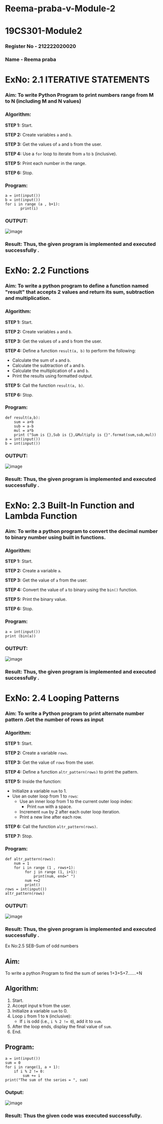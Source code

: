 # Reema-praba-v-Module-2
# 19CS301-Module2
### Register No - 212222020020
### Name - Reema praba

# ExNo: 2.1 ITERATIVE STATEMENTS
### Aim: To write Python Program to print numbers  range from M to N (including M and N values)
### Algorithm:

**STEP 1:** Start.

**STEP 2:** Create variables `a` and `b`.

**STEP 3:** Get the values of `a` and `b` from the user.

**STEP 4:** Use a `for` loop to iterate from `a` to `b` (inclusive).

**STEP 5:** Print each number in the range.

**STEP 6:** Stop.

### Program:
```
a = int(input())
b = int(input())
for i in range (a , b+1):
       print(i)

```
### OUTPUT:
![image](https://github.com/user-attachments/assets/d9ab13a0-d655-43cf-a863-8987ab5dda00)

### Result: Thus, the given program is implemented and executed successfully .

# ExNo: 2.2 Functions
### Aim: To write a python program to define a function named "result" that accepts 2 values and return its sum, subtraction and multiplication.
### Algorithm:

**STEP 1:** Start.

**STEP 2:** Create variables `a` and `b`.

**STEP 3:** Get the values of `a` and `b` from the user.

**STEP 4:** Define a function `result(a, b)` to perform the following:
- Calculate the sum of `a` and `b`.
- Calculate the subtraction of `a` and `b`.
- Calculate the multiplication of `a` and `b`.
- Print the results using formatted output.

**STEP 5:** Call the function `result(a, b)`.

**STEP 6:** Stop.

### Program:
```
def result(a,b):
    sum = a+b
    sub = a-b
    mul = a*b
    print ("Sum is {},Sub is {},&Multiply is {}".format(sum,sub,mul))
a = int(input())
b = int(input())

```
### OUTPUT:
![image](https://github.com/user-attachments/assets/c5e85696-6186-44cb-b0c5-122ea1db4345)

### Result: Thus, the given program is implemented and executed successfully .

# ExNo: 2.3 Built-In Function and Lambda Function
### Aim: To write a python program to convert the decimal number to binary number using built in functions.
### Algorithm:

**STEP 1:** Start.

**STEP 2:** Create a variable `a`.

**STEP 3:** Get the value of `a` from the user.

**STEP 4:** Convert the value of `a` to binary using the `bin()` function.

**STEP 5:** Print the binary value.

**STEP 6:** Stop.

### Program:
```
a = int(input())
print (bin(a))

```
### OUTPUT:
![image](https://github.com/user-attachments/assets/03ae217a-f5f0-42ea-856f-f3852a9a3c57)

### Result: Thus, the given program is implemented and executed successfully .

# ExNo: 2.4 Looping Patterns
### Aim: To write a Python program to print alternate number pattern .Get the number of rows as input
### Algorithm:

**STEP 1:** Start.

**STEP 2:** Create a variable `rows`.

**STEP 3:** Get the value of `rows` from the user.

**STEP 4:** Define a function `altr_pattern(rows)` to print the pattern.

**STEP 5:** Inside the function:
- Initialize a variable `num` to 1.
- Use an outer loop from 1 to `rows`:
  - Use an inner loop from 1 to the current outer loop index:
    - Print `num` with a space.
  - Increment `num` by 2 after each outer loop iteration.
  - Print a new line after each row.

**STEP 6:** Call the function `altr_pattern(rows)`.

**STEP 7:** Stop.

### Program:
```
def altr_pattern(rows):
    num = 1
    for i in range (1 , rows+1): 
         for j in range (1, i+1):
             print(num, end=" ")
         num +=2
         print()
rows = int(input())
altr_pattern(rows)

```
### OUTPUT:
![image](https://github.com/user-attachments/assets/9dd98d55-f6e4-4799-b0f7-86f2b44241d1)

### Result: Thus, the given program is implemented and executed successfully .
Ex No:2.5 SEB-Sum of odd numbers

## Aim:
To write a python Program to find the sum of series 1+3+5+7.......+N

## Algorithm:
1. Start.
2. Accept input `N` from the user.
3. Initialize a variable `sum` to 0.
4. Loop `i` from 1 to `N` (inclusive):
   - If `i` is odd (i.e., `i % 2 != 0`), add it to `sum`.
5. After the loop ends, display the final value of `sum`.
6. End.

## Program:
```
a = int(input())
sum = 0
for i in range(1, a + 1):
    if i % 2 != 0:
        sum += i
print("The sum of the series = ", sum)
```
### Output:
![image](https://github.com/user-attachments/assets/15b08c4a-d7fc-43cc-8d8a-ca676f0d05af)

### Result: Thus the given code was executed successfully.

